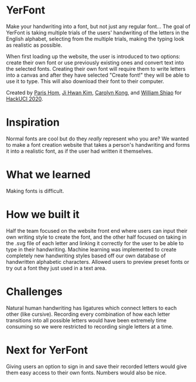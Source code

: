 # YerFont
Make your handwriting into a font, but not just any regular font... The goal of YerFont is taking multiple trials of the users' handwriting of the letters in the English alphabet, selecting from the multiple trials, making the typing look as realistic as possible.

When first loading up the website, the user is introduced to two options: create their own font or use previously existing ones and convert text into the selected fonts. Creating their own font will require them to write letters into a canvas and after they have selected "Create font!" they will be able to use it to type. This will also download their font to their computer.

Created by [Paris Hom](https://github.com/tomehomme), [Ji Hwan Kim](https://github.com/kimjihwan0208), [Carolyn Kong](https://github.com/ckong007), and [William Shiao](https://github.com/willshiao) for [HackUCI 2020](https://hackuci2020.devpost.com/).

# Inspiration
Normal fonts are cool but do they _really_ represent who you are? We wanted to make a font creation website that takes a person's handwriting and forms it into a realistic font, as if the user had written it themselves.

# What we learned
Making fonts is difficult.

# How we built it
Half the team focused on the website front end where users can input their own writing style to create the font, and the other half focused on taking in the .svg file of each letter and linking it correctly for the user to be able to type in their handwriting. Machine learning was implemented to create completely new handwriting styles based off our own database of handwritten alphabetic characters. Allowed users to preview preset fonts or try out a font they just used in a text area.

# Challenges
Natural human handwriting has ligatures which connect letters to each other (like cursive). Recording every combination of how each letter transitions into all possible letters would have been extremely time consuming so we were restricted to recording single letters at a time.

# Next for YerFont
Giving users an option to sign in and save their recorded letters would give them easy access to their own fonts. Numbers would also be nice.
